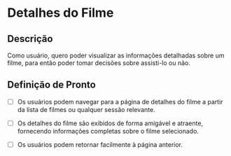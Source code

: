 # Detalhes do Filme

## Descrição

Como usuário, quero poder visualizar as informações detalhadas sobre um filme, para então poder tomar decisões sobre assisti-lo ou não.

## Definição de Pronto

- [ ] Os usuários podem navegar para a página de detalhes do filme a partir da lista de filmes ou qualquer sessão relevante.

- [ ] Os detalhes do filme são exibidos de forma amigável e atraente, fornecendo informações completas sobre o filme selecionado.

- [ ] Os usuários podem retornar facilmente à página anterior.
